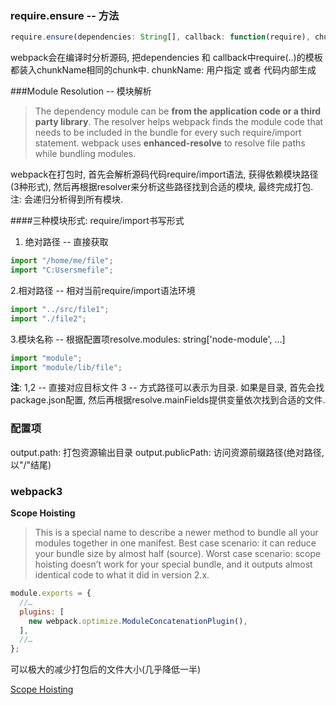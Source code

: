 ### require.ensure -- 方法
```javascript
require.ensure(dependencies: String[], callback: function(require), chunkName: String)
```
webpack会在编译时分析源码, 把dependencies 和 callback中require(..)的模板都装入chunkName相同的chunk中.
chunkName: 用户指定 或者 代码内部生成

###Module Resolution -- 模块解析
> The dependency module can be **from the application code or a third party library**. The resolver helps webpack finds the module code that needs to be included in the bundle for every such require/import statement. webpack uses **enhanced-resolve** to resolve file paths while bundling modules.

webpack在打包时, 首先会解析源码代码require/import语法, 获得依赖模块路径(3种形式), 然后再根据resolver来分析这些路径找到合适的模块, 最终完成打包.
注: 会递归分析得到所有模块.

####三种模块形式: require/import书写形式
1. 绝对路径 -- 直接获取
```javascript
import "/home/me/file";
import "C:Usersmefile";
```
2.相对路径 -- 相对当前require/import语法环境
```javascript
import "../src/file1";
import "./file2";
```
3.模块名称 -- 根据配置项resolve.modules: string['node-module', ...]
```javascript
import "module";
import "module/lib/file";
```

**注**:
1,2 -- 直接对应目标文件
3   -- 方式路径可以表示为目录. 如果是目录, 首先会找package.json配置, 然后再根据resolve.mainFields提供变量依次找到合适的文件.

### 配置项
output.path: 打包资源输出目录
output.publicPath: 访问资源前缀路径(绝对路径, 以"/"结尾)


### webpack3
**Scope Hoisting**

> This is a special name to describe a newer method to bundle all your modules together in one manifest. Best case scenario: it can reduce your bundle size by almost half (source). Worst case scenario: scope hoisting doesn’t work for your special bundle, and it outputs almost identical code to what it did in version 2.x.

```javascript
module.exports = {
  //…
  plugins: [
    new webpack.optimize.ModuleConcatenationPlugin(),
  ],
  //…
};
```
可以极大的减少打包后的文件大小(几乎降低一半)

[Scope Hoisting](https://medium.com/webpack/webpack-3-official-release-15fd2dd8f07b#c11e "Scope Hoisting")


